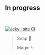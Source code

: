 ## In progress
<br>

[![Jekyll site CI](https://github.com/msaf9/js/actions/workflows/jekyll.yml/badge.svg)](https://github.com/msaf9/js/actions/workflows/jekyll.yml)

> Snap 🤏
> 
> Magic ✨ 
